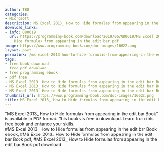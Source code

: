 ```yaml
---
author: TBD
categories:
- Microsoft
description: MS Excel 2013_ How to Hide formulas from appearing in the edit bar Book
download_links:
- info: 080619
  url: https://programming-book.com/download/2019/06/080619/MS Excel 2013_ How to
    Hide formulas from appearing in the edit bar.pdf
image: https://www.programming-book.com/doc-images/16622.png
layout: post
permalink: /ms-excel-2013-how-to-hide-formulas-from-appearing-in-the-edit-bar-book.html
tags:
- free book download
- free pdf download
- free programming ebook
- pdf free
- MS Excel 2013_ How to Hide formulas from appearing in the edit bar Book ebook
- MS Excel 2013_ How to Hide formulas from appearing in the edit bar Book pdf
- MS Excel 2013_ How to Hide formulas from appearing in the edit bar Book pdf download
thumbnail_url: https://www.programming-book.com/doc-images/16622.png
title: MS Excel 2013_ How to Hide formulas from appearing in the edit bar Book
---
```


 
<div class="item-desc text-justify">
  "MS Excel 2013_ How to Hide formulas from appearing in the edit bar Book" is available in PDF format. This books is free to download. Learn from this free book and enhance your skills.
  <br>
  #MS Excel 2013_ How to Hide formulas from appearing in the edit bar Book ebook, #MS Excel 2013_ How to Hide formulas from appearing in the edit bar Book pdf, #MS Excel 2013_ How to Hide formulas from appearing in the edit bar Book pdf download
</div>